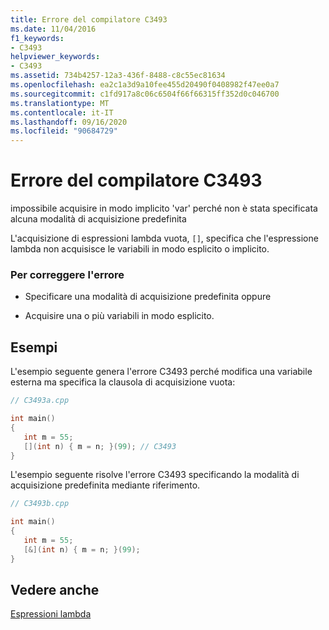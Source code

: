 ```yaml
---
title: Errore del compilatore C3493
ms.date: 11/04/2016
f1_keywords:
- C3493
helpviewer_keywords:
- C3493
ms.assetid: 734b4257-12a3-436f-8488-c8c55ec81634
ms.openlocfilehash: ea2c1a3d9a10fee455d20490f0408982f47ee0a7
ms.sourcegitcommit: c1fd917a8c06c6504f66f66315ff352d0c046700
ms.translationtype: MT
ms.contentlocale: it-IT
ms.lasthandoff: 09/16/2020
ms.locfileid: "90684729"
---
```

# <a name="compiler-error-c3493"></a>Errore del compilatore C3493

impossibile acquisire in modo implicito 'var' perché non è stata specificata alcuna modalità di acquisizione predefinita

L'acquisizione di espressioni lambda vuota, `[]`, specifica che l'espressione lambda non acquisisce le variabili in modo esplicito o implicito.

### <a name="to-correct-this-error"></a>Per correggere l'errore

- Specificare una modalità di acquisizione predefinita oppure

- Acquisire una o più variabili in modo esplicito.

## <a name="examples"></a>Esempi

L'esempio seguente genera l'errore C3493 perché modifica una variabile esterna ma specifica la clausola di acquisizione vuota:

```cpp
// C3493a.cpp

int main()
{
   int m = 55;
   [](int n) { m = n; }(99); // C3493
}
```

L'esempio seguente risolve l'errore C3493 specificando la modalità di acquisizione predefinita mediante riferimento.

```cpp
// C3493b.cpp

int main()
{
   int m = 55;
   [&](int n) { m = n; }(99);
}
```

## <a name="see-also"></a>Vedere anche

[Espressioni lambda](../../cpp/lambda-expressions-in-cpp.md)
